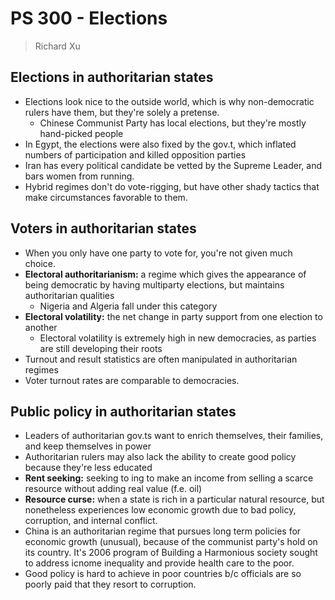 # PS 300 - Elections
> Richard Xu

## Elections in authoritarian states
* Elections look nice to the outside world, which is why non-democratic rulers have them, but they're solely a pretense. 
	* Chinese Communist Party has local elections, but they're mostly hand-picked people 
* In Egypt, the elections were also fixed by the gov.t, which inflated numbers of participation and killed opposition parties 
* Iran has every political candidate be vetted by the Supreme Leader, and bars women from running. 
* Hybrid regimes don't do vote-rigging, but have other shady tactics that make circumstances favorable to them. 

## Voters in authoritarian states
* When you only have one party to vote for, you're not given much choice. 
* **Electoral authoritarianism:** a regime which gives the appearance of being democratic by having multiparty elections, but maintains authoritarian qualities
	* Nigeria and Algeria fall under this category
* **Electoral volatility:** the net change in party support from one election to another 
	* Electoral volatility is extremely high in new democracies, as parties are still developing their roots
* Turnout and result statistics are often manipulated in authoritarian regimes
* Voter turnout rates are comparable to democracies. 

## Public policy in authoritarian states
* Leaders of authoritarian gov.ts want to enrich themselves, their families, and keep themselves in power
* Authoritarian rulers may also lack the ability to create good policy because they're less educated 
* **Rent seeking:** seeking to ing to make an income from selling a scarce resource without adding real value (f.e. oil)
* **Resource curse:** when a state is rich in a particular natural resource, but nonetheless experiences low economic growth due to bad policy, corruption, and internal conflict. 
* China is an authoritarian regime that pursues long term policies for economic growth (unusual), because of the communist party's hold on its country. It's 2006 program of Building a Harmonious society sought to address icnome inequality and provide health care to the poor. 
* Good policy is hard to achieve in poor countries b/c officials are so poorly paid that they resort to corruption. 
